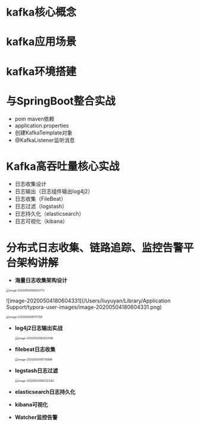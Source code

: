 # kafka核心概念

# kafka应用场景

# kafka环境搭建

# 与SpringBoot整合实战

* pom maven依赖
* application.properties
* 创建KafkaTemplate对象
* @KafkaListener监听消息

# Kafka高吞吐量核心实战

* 日志收集设计
* 日志输出（日志组件输出log4j2）
* 日志收集（FileBeat）
* 日志过滤（logstash）
* 日志持久化（elasticsearch）
* 日志可视化（kibana）

# 分布式日志收集、链路追踪、监控告警平台架构讲解

* **海量日志收集架构设计**

<img src="/Users/liuyuyan/Library/Application Support/typora-user-images/image-20200504180625773.png" alt="image-20200504180625773" style="zoom:50%;" />

![image-20200504180604331](/Users/liuyuyan/Library/Application Support/typora-user-images/image-20200504180604331.png)

<img src="/Users/liuyuyan/Library/Application Support/typora-user-images/image-20200504181111708.png" alt="image-20200504181111708" style="zoom:50%;" />

* **log4j2日志输出实战**

  <img src="/Users/liuyuyan/Library/Application Support/typora-user-images/image-20200504182923146.png" alt="image-20200504182923146" style="zoom:50%;" />

* **filebeat日志收集**

  <img src="/Users/liuyuyan/Library/Application Support/typora-user-images/image-20200504191710898.png" alt="image-20200504191710898" style="zoom:50%;" />

* **logstash日志过滤**

  <img src="/Users/liuyuyan/Library/Application Support/typora-user-images/image-20200504194202340.png" alt="image-20200504194202340" style="zoom:50%;" />

* **elasticsearch日志持久化**

* **kibana可视化**

* **Watcher监控告警**